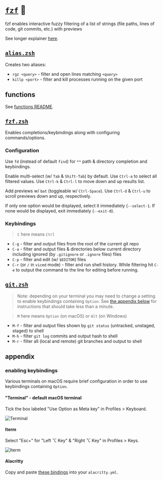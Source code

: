 # [`fzf`](https://github.com/junegunn/fzf) 🌸

fzf enables interactive fuzzy filtering of a list of strings (file paths, lines of code, git commits, etc.) with previews

See longer explainer [here](https://gist.github.com/nathanshelly/4b7020d09d413cab823914b06162145a#-fzf).

## [`alias.zsh`](./alias.zsh)

Creates two aliases:

- `rgz <query>` - filter and open lines matching `<query>`
- `killp <port>` - filter and kill processes running on the given port

## functions

See [functions README](./functions/README.md).

## [`fzf.zsh`](./fzf.zsh)

Enables completions/keybindings along with configuring commands/options.

### Configuration

Use `fd` (instead of default `find`) for `**` path & directory completion and keybindings.

Enable multi-select (w/ `Tab` & `Shift-Tab`) by default. Use `Ctrl-a` to select all filtered values. Use `Ctrl-k` & `Ctrl-l` to move down and up results list.

Add previews w/ `bat` (toggleable w/ `Ctrl-Space`). Use `Ctrl-d` & `Ctrl-u` to scroll previews down and up, respectively.

If only one option would be displayed, select it immediately (`--select-1`. If none would be displayed, exit immediately (`--exit-0`).

### Keybindings

> `C` here means `Ctrl`

- `C-g` - filter and output files from the root of the current git repo
- `C-a` - filter and output files & directories below current directory including ignored (by `.gitignore` or `.ignore` files) files
- `C-p` - filter and edit (w/ `$EDITOR`) files
- `C-r` (or `/` in `vicmd` mode) - filter and run shell history. While filtering hit `C-e` to output the command to the line for editing before running.

## [`git.zsh`](./git.zsh)

> Note: depending on your terminal you may need to change a setting to enable keybindings containing `Option`. See [the appendix below](#enabling-keybindings) for instructions that should take less than a minute.

> `M` here means `Option` (on macOS) or `Alt` (on Windows)

- `M-f` - filter and output files shown by `git status` (untracked, unstaged, staged) to shell
- `M-h` - filter `git log` commits and output hash to shell
- `M-r` - filter all (local and remote) git branches and output to shell

## appendix

### enabling keybindings

Various terminals on macOS require brief configuration in order to use keybindings containing `Option`.

#### "Terminal" - default macOS terminal

Tick the box labeled "Use Option as Meta key" in Profiles > Keyboard.

![Terminal](https://user-images.githubusercontent.com/9750687/74061402-cb24c100-49a0-11ea-9270-2707170cc592.png 'terminal')

#### Iterm

Select "Esc+" for "Left ⌥ Key" & "Right ⌥ Key" in Profiles > Keys.

![Iterm](https://user-images.githubusercontent.com/9750687/74061408-ceb84800-49a0-11ea-90ec-c7cab978a15c.png 'Iterm')

#### Alacritty

Copy and paste [these bindings](https://github.com/nathanshelly/.files/blob/6ec55ce177bea6833f6179426b5e5a61601831b8/gui/config.symlink/alacritty/alacritty.yml#L646-L719) into your `alacritty.yml`.
